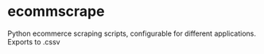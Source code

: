 # ecommscrape
Python ecommerce scraping scripts, configurable for different applications. Exports to .cssv
